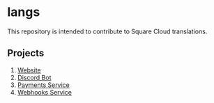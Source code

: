 # langs
This repository is intended to contribute to Square Cloud translations.

## Projects 

1. [Website](https://)
2. [Discord Bot](https://)
3. [Payments Service](https://github.com/squarecloudofc/langs/tree/main/squarecloud/payments)
4. [Webhooks Service](https://github.com/squarecloudofc/langs/tree/main/squarecloud/webhooks)
